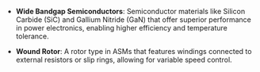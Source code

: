 - **Wide Bandgap Semiconductors**: Semiconductor materials like Silicon Carbide (SiC) and Gallium Nitride (GaN) that offer superior performance in power electronics, enabling higher efficiency and temperature tolerance.

- **Wound Rotor**: A rotor type in ASMs that features windings connected to external resistors or slip rings, allowing for variable speed control.